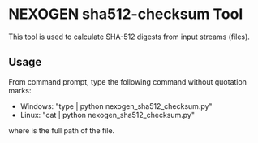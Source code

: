 # NEXOGEN sha512-checksum Tool

This tool is used to calculate SHA-512 digests from input streams (files).

## Usage

 From command prompt, type the following command without quotation marks:

* Windows: "type <filename> | python nexogen_sha512_checksum.py"
* Linux:   "cat <filename> | python nexogen_sha512_checksum.py"

where <filename> is the full path of the file.
